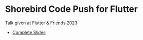 # Shorebird Code Push for Flutter

Talk given at Flutter & Friends 2023

- [Complete Slides](./slides/code_push_for_flutter.pdf)